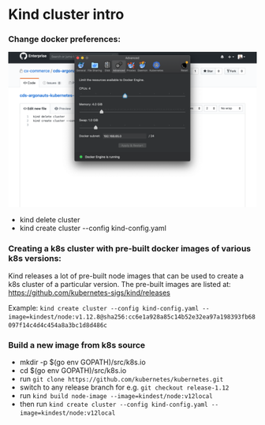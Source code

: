 # Kind cluster intro

### Change docker preferences:

![docker seeting change memory to 4gb](./dockerPreferences.png)

 - kind delete cluster
 - kind create cluster --config kind-config.yaml 


### Creating a k8s cluster with pre-built docker images of various k8s versions:
Kind releases a lot of pre-built node images that can be used to create a k8s cluster of a particular version.
The pre-built images are listed at:
https://github.com/kubernetes-sigs/kind/releases

Example: `kind create cluster --config kind-config.yaml --image=kindest/node:v1.12.8@sha256:cc6e1a928a85c14b52e32ea97a198393fb68097f14c4d4c454a8a3bc1d8d486c`

### Build a new image from k8s source
 - mkdir -p $(go env GOPATH)/src/k8s.io
 - cd $(go env GOPATH)/src/k8s.io
 - run `git clone https://github.com/kubernetes/kubernetes.git`
 - switch to any release branch for e.g. `git checkout release-1.12`
 - run `kind build node-image --image=kindest/node:v12local`
 - then run `kind create cluster --config kind-config.yaml --image=kindest/node:v12local`
 
 


